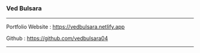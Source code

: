 ### Ved Bulsara

---

Portfolio Website : https://vedbulsara.netlify.app

Github : https://github.com/vedbulsara04

---
